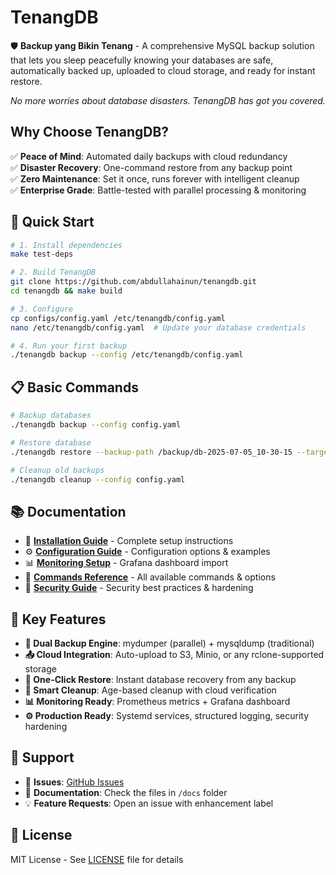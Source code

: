 # TenangDB

🛡️ **Backup yang Bikin Tenang** - A comprehensive MySQL backup solution that lets you sleep peacefully knowing your databases are safe, automatically backed up, uploaded to cloud storage, and ready for instant restore.

*No more worries about database disasters. TenangDB has got you covered.*

## Why Choose TenangDB?

✅ **Peace of Mind**: Automated daily backups with cloud redundancy  
✅ **Disaster Recovery**: One-command restore from any backup point  
✅ **Zero Maintenance**: Set it once, runs forever with intelligent cleanup  
✅ **Enterprise Grade**: Battle-tested with parallel processing & monitoring  

## 🚀 Quick Start

```bash
# 1. Install dependencies
make test-deps

# 2. Build TenangDB
git clone https://github.com/abdullahainun/tenangdb.git
cd tenangdb && make build

# 3. Configure
cp configs/config.yaml /etc/tenangdb/config.yaml
nano /etc/tenangdb/config.yaml  # Update your database credentials

# 4. Run your first backup
./tenangdb backup --config /etc/tenangdb/config.yaml
```

## 📋 Basic Commands

```bash
# Backup databases
./tenangdb backup --config config.yaml

# Restore database
./tenangdb restore --backup-path /backup/db-2025-07-05_10-30-15 --target-database restored_db

# Cleanup old backups
./tenangdb cleanup --config config.yaml
```

## 📚 Documentation

- 📖 **[Installation Guide](INSTALL.md)** - Complete setup instructions
- ⚙️ **[Configuration Guide](configs/README.md)** - Configuration options & examples
- 📊 **[Monitoring Setup](grafana/README.md)** - Grafana dashboard import
- 🔧 **[Commands Reference](docs/COMMANDS.md)** - All available commands & options
- 🔐 **[Security Guide](docs/SECURITY.md)** - Security best practices & hardening

## 🎯 Key Features

- **🔄 Dual Backup Engine**: mydumper (parallel) + mysqldump (traditional)
- **📤 Cloud Integration**: Auto-upload to S3, Minio, or any rclone-supported storage
- **🚀 One-Click Restore**: Instant database recovery from any backup
- **🧹 Smart Cleanup**: Age-based cleanup with cloud verification
- **📊 Monitoring Ready**: Prometheus metrics + Grafana dashboard
- **⚙️ Production Ready**: Systemd services, structured logging, security hardening

## 🤝 Support

- 🐛 **Issues**: [GitHub Issues](https://github.com/abdullahainun/tenangdb/issues)
- 📖 **Documentation**: Check the files in `/docs` folder
- 💡 **Feature Requests**: Open an issue with enhancement label

## 📄 License

MIT License - See [LICENSE](LICENSE) file for details